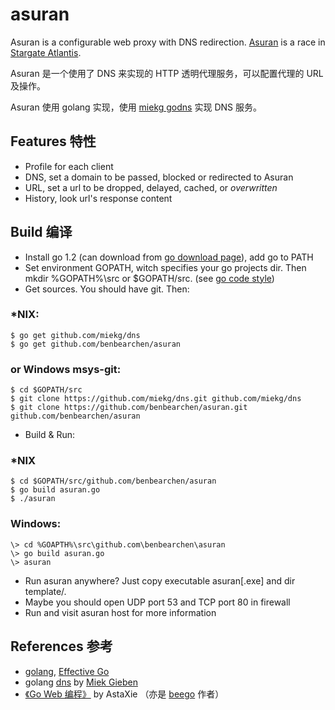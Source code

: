 asuran
=========

Asuran is a configurable web proxy with DNS redirection.  [Asuran](http://en.wikipedia.org/wiki/Asuran_%28Stargate%29) is a race in [Stargate Atlantis](http://en.wikipedia.org/wiki/Stargate_Atlantis).

Asuran 是一个使用了 DNS 来实现的 HTTP 透明代理服务，可以配置代理的 URL 及操作。

Asuran 使用 golang 实现，使用 [miekg godns](https://github.com/miekg/dns/) 实现 DNS 服务。


Features 特性
---------

* Profile for each client
* DNS, set a domain to be passed, blocked or redirected to Asuran
* URL, set a url to be dropped, delayed, cached, or <i>overwritten</i>
* History, look url's response content


Build 编译
---------
* Install go 1.2 (can download from [go download page](https://code.google.com/p/go/downloads/list)), add go to PATH
* Set environment GOPATH, witch specifies your go projects dir.  Then mkdir %GOPATH%\src or $GOPATH/src. (see [go code style](http://golang.org/doc/code.html))
* Get sources.  You should have git.  Then:

### \*NIX:
    $ go get github.com/miekg/dns
    $ go get github.com/benbearchen/asuran
### or Windows msys-git:
    $ cd $GOPATH/src
    $ git clone https://github.com/miekg/dns.git github.com/miekg/dns
    $ git clone https://github.com/benbearchen/asuran.git github.com/benbearchen/asuran

* Build & Run:

### \*NIX
    $ cd $GOPATH/src/github.com/benbearchen/asuran
    $ go build asuran.go
    $ ./asuran
### Windows:
    \> cd %GOAPTH%\src\github.com\benbearchen\asuran
    \> go build asuran.go
    \> asuran

* Run asuran anywhere?  Just copy executable asuran\[.exe\] and dir template/.
* Maybe you should open UDP port 53 and TCP port 80 in firewall
* Run and visit asuran host for more information


References 参考
---------

* [golang](http://golang.org/), [Effective Go](http://golang.org/doc/effective_go.html)
* golang [dns](https://github.com/miekg/dns/) by [Miek Gieben](http://www.miek.nl/)
* [《Go Web 编程》](https://github.com/astaxie/build-web-application-with-golang/) by AstaXie （亦是 [beego](http://beego.me/) 作者）
